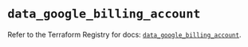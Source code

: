 # `data_google_billing_account`

Refer to the Terraform Registry for docs: [`data_google_billing_account`](https://registry.terraform.io/providers/hashicorp/google/6.25.0/docs/data-sources/billing_account).
